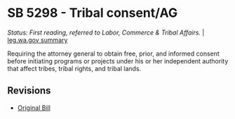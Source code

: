 # SB 5298 - Tribal consent/AG
*Status: First reading, referred to Labor, Commerce & Tribal Affairs.* | [leg.wa.gov summary](https://app.leg.wa.gov/billsummary?BillNumber=5298&Year=2021)

Requiring the attorney general to obtain free, prior, and informed consent before initiating programs or projects under his or her independent authority that affect tribes, tribal rights, and tribal lands.

## Revisions
* [Original Bill](1/)